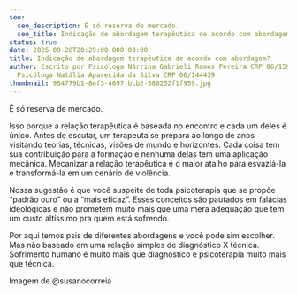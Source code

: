 ```yaml
---
seo:
  seo_description: É só reserva de mercado.
  seo_title: Indicação de abordagem terapêutica de acordo com abordagem?
status: true
date: 2025-09-28T20:29:00.000-03:00
title: Indicação de abordagem terapêutica de acordo com abordagem?
author: Escrito por Psicóloga Nárrina Gabrieli Ramos Pereira CRP 06/159448 e
  Psicóloga Natália Aparecida da Silva CRP 06/144439
thumbnail: 954779b1-8ef3-4697-bcb2-580252f1f959.jpg
---
```


É só reserva de mercado.

Isso porque a relação terapêutica é baseada no encontro e cada um deles é único. Antes de escutar, um terapeuta se prepara ao longo de anos visitando teorias, técnicas, visões de mundo e horizontes. Cada coisa tem sua contribuição para a formação e nenhuma delas tem uma aplicação mecânica. Mecanizar a relação terapêutica é o maior atalho para esvaziá-la e transformá-la em um cenário de violência.

Nossa sugestão é que você suspeite de toda psicoterapia que se propõe “padrão ouro” ou a “mais eficaz”. Esses conceitos são pautados em falácias ideológicas e não prometem muito mais que uma mera adequação que tem um custo altíssimo pra quem está sofrendo.

Por aqui temos psis de diferentes abordagens e você pode sim escolher. Mas não baseado em uma relação simples de diagnóstico X técnica. Sofrimento humano é muito mais que diagnóstico e psicoterapia muito mais que técnica.

Imagem de @susanocorreia
